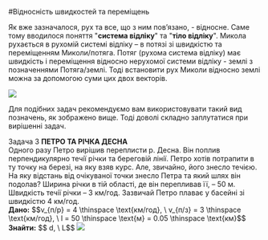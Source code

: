 #Вiдноснiсть швидкостей та перемiщень

Як вже зазначалося, рух та все, що з ним пов’язано, - вiдносне. Саме тому вводилося поняття "<b>система вiдлiку</b>" та "<b>тiло вiдлiку</b>". Микола рухається в рухомiй системi вiдлiку – в потязi зi швидкiстю та перемiщенням <p1>Миколи/потяга</p1>. Потяг (рухома система вiдлiку) має швидкiсть i перемiщення вiдносно нерухомої системи вiдлiку - землi з позначеннями <p1>Потяга/землi</p1>. Тодi встановити рух Миколи вiдносно землi можна за допомогою суми цих двох векторiв.


<img src="https://rawgit.com/chudaol/ed-era-book-physics/master/images/chapter_1/9.png" class="image"/>


Для подiбних задач рекомендуємо вам використовувати такий вид позначень, як зображено вище. Тодi доволi складно заплутатися при вирiшеннi задач.



<div class="task-wrap">
<span class="task">Задача 3</span> <b>ПЕТРО ТА РIЧКА ДЕСНА</b>
<div class="task-text">
Одного разу Петро вирiшив переплисти р. Десна. Вiн поплив перпендикулярно
течiї рiчки та береговiй лiнiї. Петро хотiв потрапити в ту точку на березi, на яку взяв курс. Але, звичайно, його знесло течiєю. На яку вiдстань вiд очiкуваної точки знесло Петра та який шлях вiн подолав? Ширина рiчки в тiй областi, де вiн перепливав її, – 50 м. Швидкiсть течiї рiчки – 3 км/год. Зазвичай Петро плаває у басейнi зi швидкiстю 4 км/год.</br>
<b>Дано:</b> $$v_{п/р} = 4 \thinspace \text{км/год}, \ v_{п/з} = 3 \thinspace \text{км/год}, \ l = 50 \thinspace \text{м} = 0.05 \thinspace \text{км}$$</br>
<b>Знайти:</b> $$ d, \ L$$

<img src="https://rawgit.com/chudaol/ed-era-book-physics/master/images/chapter_1/10.svg" class="image"/>


</div>
</div>